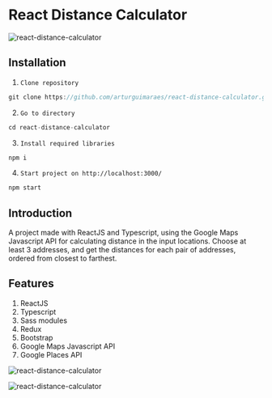 # React Distance Calculator

![react-distance-calculator](https://github.com/arturguimaraes/react-distance-calculator/blob/main/src/assets/img/print2.png?raw=true)



## Installation

1. `Clone repository`
```js 
git clone https://github.com/arturguimaraes/react-distance-calculator.git 
```
2. `Go to directory`
```js 
cd react-distance-calculator
```
3. `Install required libraries`
```js 
npm i
```
4. `Start project on http://localhost:3000/`
```js 
npm start
```

## Introduction

A project made with ReactJS and Typescript, using the Google Maps Javascript API for calculating distance in the input locations. Choose at least 3 addresses, and get the distances for each pair of addresses, ordered from closest to farthest.

## Features

1. ReactJS
2. Typescript
3. Sass modules
4. Redux
5. Bootstrap
6. Google Maps Javascript API
7. Google Places API

![react-distance-calculator](https://github.com/arturguimaraes/react-distance-calculator/blob/main/src/assets/img/print1.png?raw=true)

![react-distance-calculator](https://github.com/arturguimaraes/react-distance-calculator/blob/main/src/assets/img/print3.png?raw=true)
